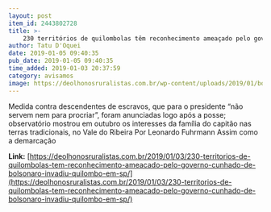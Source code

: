 ```yaml
---
layout: post
item_id: 2443802728
title: >-
    230 territórios de quilombolas têm reconhecimento ameaçado pelo governo; cunhado de Bolsonaro invadiu quilombo em SP
author: Tatu D'Oquei
date: 2019-01-05 09:40:35
pub_date: 2019-01-05 09:40:35
time_added: 2019-01-03 20:37:59
category: avisamos
image: https://deolhonosruralistas.com.br/wp-content/uploads/2019/01/bolsonaro-quilombolas.jpg
---
```


Medida contra descendentes de escravos, que para o presidente “não servem nem para procriar”, foram anunciadas logo após a posse; observatório mostrou em outubro os interesses da família do capitão nas terras tradicionais, no Vale do Ribeira Por Leonardo Fuhrmann Assim como a demarcação

**Link:** [https://deolhonosruralistas.com.br/2019/01/03/230-territorios-de-quilombolas-tem-reconhecimento-ameacado-pelo-governo-cunhado-de-bolsonaro-invadiu-quilombo-em-sp/](https://deolhonosruralistas.com.br/2019/01/03/230-territorios-de-quilombolas-tem-reconhecimento-ameacado-pelo-governo-cunhado-de-bolsonaro-invadiu-quilombo-em-sp/)

